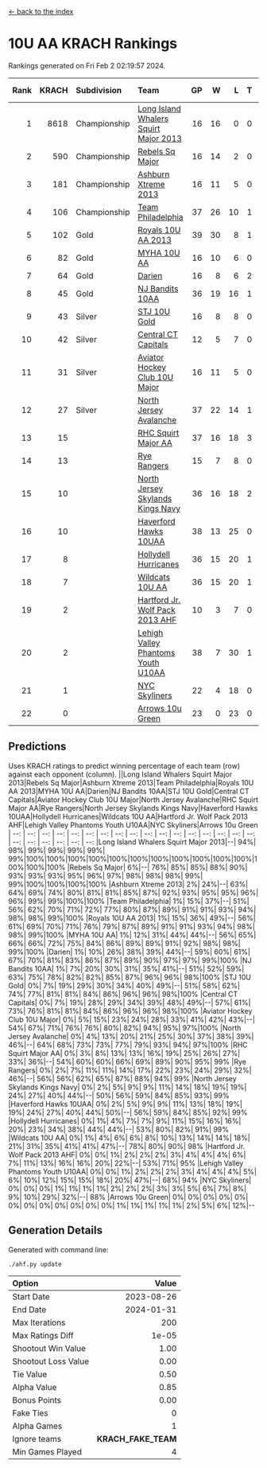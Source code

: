 [<- back to the index](readme.md)
# 10U AA KRACH Rankings
Rankings generated on Fri Feb  2 02:19:57 2024.

Rank|KRACH|Subdivision|Team|GP|W|L|T|OTW|OTL|SoS|Exp Wins|Win Diff
---:|---:|:---|:---|---:|---:|---:|---:|---:|---:|---:|---:|---:
1|8618|Championship|[Long Island Whalers Squirt Major 2013](https://gamesheetstats.com/seasons/3659/teams/140229/schedule)|16|16|0|0|0|0|96|16.8|-0.0
2|590|Championship|[Rebels Sq Major](https://gamesheetstats.com/seasons/3659/teams/140243/schedule)|16|14|2|0|1|0|556|14.8|-0.0
3|181|Championship|[Ashburn Xtreme 2013](https://gamesheetstats.com/seasons/3659/teams/140230/schedule)|16|11|5|0|0|0|1085|11.9|0.0
4|106|Championship|[Team Philadelphia](https://gamesheetstats.com/seasons/3659/teams/140238/schedule)|37|26|10|1|0|3|507|27.4|0.0
5|102|Gold|[Royals 10U AA 2013](https://gamesheetstats.com/seasons/3659/teams/140237/schedule)|39|30|8|1|4|1|260|31.4|0.0
6|82|Gold|[MYHA 10U AA](https://gamesheetstats.com/seasons/3659/teams/140235/schedule)|16|10|6|0|0|0|577|10.9|0.0
7|64|Gold|[Darien](https://gamesheetstats.com/seasons/3659/teams/140245/schedule)|16|8|6|2|1|0|162|9.9|0.0
8|45|Gold|[NJ Bandits 10AA](https://gamesheetstats.com/seasons/3659/teams/140232/schedule)|36|19|16|1|1|2|972|20.4|0.0
9|43|Silver|[STJ 10U Gold](https://gamesheetstats.com/seasons/3659/teams/140234/schedule)|16|8|8|0|2|1|559|8.9|0.0
10|42|Silver|[Central CT Capitals](https://gamesheetstats.com/seasons/3659/teams/140231/schedule)|12|5|7|0|0|1|794|5.9|0.0
11|31|Silver|[Aviator Hockey Club 10U Major](https://gamesheetstats.com/seasons/3659/teams/140244/schedule)|16|11|5|0|0|0|22|11.9|0.0
12|27|Silver|[North Jersey Avalanche](https://gamesheetstats.com/seasons/3659/teams/140249/schedule)|37|22|14|1|3|1|34|23.4|0.0
13|15||[RHC Squirt Major AA](https://gamesheetstats.com/seasons/3659/teams/140241/schedule)|37|16|18|3|3|2|262|18.4|0.0
14|13||[Rye Rangers](https://gamesheetstats.com/seasons/3659/teams/140242/schedule)|15|7|8|0|0|1|32|7.9|0.0
15|10||[North Jersey Skylands Kings Navy](https://gamesheetstats.com/seasons/3659/teams/140247/schedule)|36|16|18|2|1|2|28|17.9|0.0
16|10||[Haverford Hawks 10UAA](https://gamesheetstats.com/seasons/3659/teams/140236/schedule)|38|13|25|0|1|0|69|13.9|0.0
17|8||[Hollydell Hurricanes](https://gamesheetstats.com/seasons/3659/teams/140240/schedule)|36|15|20|1|0|2|278|16.4|0.0
18|7||[Wildcats 10U AA](https://gamesheetstats.com/seasons/3659/teams/140250/schedule)|36|15|20|1|2|0|24|16.4|0.0
19|2||[Hartford Jr. Wolf Pack 2013 AHF](https://gamesheetstats.com/seasons/3659/teams/140246/schedule)|10|3|7|0|1|0|64|3.9|0.0
20|2||[Lehigh Valley Phantoms Youth U10AA](https://gamesheetstats.com/seasons/3659/teams/140239/schedule)|38|7|30|1|0|1|251|8.4|0.0
21|1||[NYC Skyliners](https://gamesheetstats.com/seasons/3659/teams/140252/schedule)|22|4|18|0|0|0|14|4.9|0.0
22|0||[Arrows 10u Green](https://gamesheetstats.com/seasons/3659/teams/140251/schedule)|23|0|23|0|0|1|62|0.9|0.0

## Predictions
Uses KRACH ratings to predict winning percentage of each team (row) against each opponent (column).
||Long Island Whalers Squirt Major 2013|Rebels Sq Major|Ashburn Xtreme 2013|Team Philadelphia|Royals 10U AA 2013|MYHA 10U AA|Darien|NJ Bandits 10AA|STJ 10U Gold|Central CT Capitals|Aviator Hockey Club 10U Major|North Jersey Avalanche|RHC Squirt Major AA|Rye Rangers|North Jersey Skylands Kings Navy|Haverford Hawks 10UAA|Hollydell Hurricanes|Wildcats 10U AA|Hartford Jr. Wolf Pack 2013 AHF|Lehigh Valley Phantoms Youth U10AA|NYC Skyliners|Arrows 10u Green
| --: | --: | --: | --: | --: | --: | --: | --: | --: | --: | --: | --: | --: | --: | --: | --: | --: | --: | --: | --: | --: | --: | --: 
|Long Island Whalers Squirt Major 2013|--| 94%| 98%| 99%| 99%| 99%| 99%| 99%|100%|100%|100%|100%|100%|100%|100%|100%|100%|100%|100%|100%|100%|100%
|Rebels Sq Major|  6%|--| 76%| 85%| 85%| 88%| 90%| 93%| 93%| 93%| 95%| 96%| 97%| 98%| 98%| 98%| 99%| 99%|100%|100%|100%|100%
|Ashburn Xtreme 2013|  2%| 24%|--| 63%| 64%| 69%| 74%| 80%| 81%| 81%| 85%| 87%| 92%| 93%| 95%| 95%| 96%| 96%| 99%| 99%|100%|100%
|Team Philadelphia|  1%| 15%| 37%|--| 51%| 56%| 62%| 70%| 71%| 72%| 77%| 80%| 87%| 89%| 91%| 91%| 93%| 94%| 98%| 98%| 99%|100%
|Royals 10U AA 2013|  1%| 15%| 36%| 49%|--| 56%| 61%| 69%| 70%| 71%| 76%| 79%| 87%| 89%| 91%| 91%| 93%| 94%| 98%| 98%| 99%|100%
|MYHA 10U AA|  1%| 12%| 31%| 44%| 44%|--| 56%| 65%| 66%| 66%| 72%| 75%| 84%| 86%| 89%| 89%| 91%| 92%| 98%| 98%| 99%|100%
|Darien|  1%| 10%| 26%| 38%| 39%| 44%|--| 59%| 60%| 61%| 67%| 70%| 81%| 83%| 86%| 87%| 89%| 90%| 97%| 97%| 99%|100%
|NJ Bandits 10AA|  1%|  7%| 20%| 30%| 31%| 35%| 41%|--| 51%| 52%| 59%| 63%| 75%| 78%| 82%| 82%| 85%| 87%| 96%| 96%| 98%|100%
|STJ 10U Gold|  0%|  7%| 19%| 29%| 30%| 34%| 40%| 49%|--| 51%| 58%| 62%| 74%| 77%| 81%| 81%| 84%| 86%| 96%| 96%| 98%|100%
|Central CT Capitals|  0%|  7%| 19%| 28%| 29%| 34%| 39%| 48%| 49%|--| 57%| 61%| 73%| 76%| 81%| 81%| 84%| 86%| 96%| 96%| 98%|100%
|Aviator Hockey Club 10U Major|  0%|  5%| 15%| 23%| 24%| 28%| 33%| 41%| 42%| 43%|--| 54%| 67%| 71%| 76%| 76%| 80%| 82%| 94%| 95%| 97%|100%
|North Jersey Avalanche|  0%|  4%| 13%| 20%| 21%| 25%| 30%| 37%| 38%| 39%| 46%|--| 64%| 68%| 73%| 73%| 77%| 79%| 93%| 94%| 97%|100%
|RHC Squirt Major AA|  0%|  3%|  8%| 13%| 13%| 16%| 19%| 25%| 26%| 27%| 33%| 36%|--| 54%| 60%| 60%| 66%| 69%| 89%| 90%| 95%| 99%
|Rye Rangers|  0%|  2%|  7%| 11%| 11%| 14%| 17%| 22%| 23%| 24%| 29%| 32%| 46%|--| 56%| 56%| 62%| 65%| 87%| 88%| 94%| 99%
|North Jersey Skylands Kings Navy|  0%|  2%|  5%|  9%|  9%| 11%| 14%| 18%| 19%| 19%| 24%| 27%| 40%| 44%|--| 50%| 56%| 59%| 84%| 85%| 93%| 99%
|Haverford Hawks 10UAA|  0%|  2%|  5%|  9%|  9%| 11%| 13%| 18%| 19%| 19%| 24%| 27%| 40%| 44%| 50%|--| 56%| 59%| 84%| 85%| 92%| 99%
|Hollydell Hurricanes|  0%|  1%|  4%|  7%|  7%|  9%| 11%| 15%| 16%| 16%| 20%| 23%| 34%| 38%| 44%| 44%|--| 53%| 80%| 82%| 91%| 99%
|Wildcats 10U AA|  0%|  1%|  4%|  6%|  6%|  8%| 10%| 13%| 14%| 14%| 18%| 21%| 31%| 35%| 41%| 41%| 47%|--| 78%| 80%| 90%| 98%
|Hartford Jr. Wolf Pack 2013 AHF|  0%|  0%|  1%|  2%|  2%|  2%|  3%|  4%|  4%|  4%|  6%|  7%| 11%| 13%| 16%| 16%| 20%| 22%|--| 53%| 71%| 95%
|Lehigh Valley Phantoms Youth U10AA|  0%|  0%|  1%|  2%|  2%|  2%|  3%|  4%|  4%|  4%|  5%|  6%| 10%| 12%| 15%| 15%| 18%| 20%| 47%|--| 68%| 94%
|NYC Skyliners|  0%|  0%|  0%|  1%|  1%|  1%|  1%|  2%|  2%|  2%|  3%|  3%|  5%|  6%|  7%|  8%|  9%| 10%| 29%| 32%|--| 88%
|Arrows 10u Green|  0%|  0%|  0%|  0%|  0%|  0%|  0%|  0%|  0%|  0%|  0%|  0%|  1%|  1%|  1%|  1%|  1%|  2%|  5%|  6%| 12%|--

## Generation Details

Generated with command line:
```
./ahf.py update
```

| Option | Value |
| :----- | ----: |
| Start Date | 2023-08-26 |
| End Date | 2024-01-31 |
| Max Iterations | 200 |
| Max Ratings Diff | 1e-05 |
| Shootout Win Value | 1.00 |
| Shootout Loss Value | 0.00 |
| Tie Value | 0.50 |
| Alpha Value | 0.85 |
| Bonus Points | 0.00 |
| Fake Ties | 0 |
| Alpha Games | 1 |
| Ignore teams | __KRACH_FAKE_TEAM__ |
| Min Games Played | 4 |


